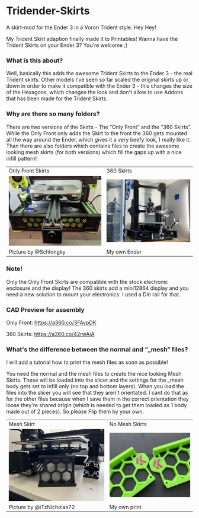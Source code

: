 # Tridender-Skirts
A skirt-mod for the Ender 3 in a Voron Trident style.
Hey Hey!

My Trident Skirt adaption finally made it to Printables! Wanna have the Trident Skirts on your Ender 3? You're welcome ;)


### What is this about?

Well, basically this adds the awesome Trident Skirts to the Ender 3 - the real Trident skirts. Other models I've seen so far scaled the original skirts up or down in order to make it compatible with the Ender 3 - this changes the size of the Hexagons, which changes the look and don't allow to use Addons that has been made for the Trident Skirts.

### Why are there so many folders?

There are two versions of the Skirts - The “Only Front”  and the “360 Skirts”. While the Only Front only adds the Skirt to the front the 360 gets mounted all the way around the Ender, which gives it a very beefy look, I really like it.
Than there are also folders which contains files to create the awesome looking mesh skirts (for both versions) which fill the gaps up with a nice infill pattern!

<table>
  <tr>
    <td>Only Front Skirts </td>
    <td>360 Skirts </td>
  </tr>
  <tr>
    <td><img src="https://raw.githubusercontent.com/kevinakasam/Tridender-Skirts/main/Images/green3.jpg" width="450"> </td>
    <td><img src="https://raw.githubusercontent.com/kevinakasam/Tridender-Skirts/main/Images/Thumbnail.JPEG" width="450"> </td>
  </tr>
  <tr>
    <td>Picture by @Schlongky </td>
    <td>My own Ender  </td>
  </tr>
</table>

### Note!

Only the Only Front Skirts are compatible with the stock electronic enclosure and the display! The 360 skirts add a mini12864 display and you need a new solution to mount your electronics. I used a Din rail for that.

### CAD Preview for assembly

Only Front: https://a360.co/3FAvpDK

360 Skirts: https://a360.co/42rwAiA

### What's the difference between the normal and “_mesh” files?

I will add a tutorial how to print the mesh files as soon as possible!

You need the normal and the mesh files to create the nice looking Mesh Skirts. These will be loaded into the slicer and the settings for the _mesh body gets set to infill only (no top and bottom layers). When you load the files into the slicer you will see that they aren't orientated. I cant do that as for the other files because when I save them in the correct orientation they loose they're shared origin (which is needed to get them loaded as 1 body made out of 2 pieces). So please Flip them by your own.

<table>
  <tr>
    <td>Mesh Skirt </td>
    <td>No Mesh Skirts </td>
  </tr>
  <tr>
    <td><img src="https://raw.githubusercontent.com/kevinakasam/Tridender-Skirts/main/Images/grey.jpg" width="450"> </td>
    <td><img src="https://raw.githubusercontent.com/kevinakasam/Tridender-Skirts/main/Images/Logo.JPEG" width="450"> </td>
  </tr>
  <tr>
    <td>Picture by @iTzNicholas72 </td>
    <td>My own print </td>
  </tr>
</table>
